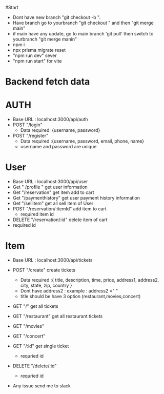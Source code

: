 #Start

- Dont have new branch "git checkout -b <yourbranch>".
- Have branch go to yourbranch "git checkout <yourbranch>" and then "git merge main"
- if main have any update, go to main branch 'git pull' then switch to yourbranch "git merge manin"
- npm i
- npx prisma migrate reset
- "npm run dev" sever
- "npm run start" for vite

# Backend fetch data

# AUTH

- Base URL : localhost:3000/api/auth
- POST "/login"
  - Data required: {username, password}
- POST "/register"
  - Data required :{username, password, email, phone, name}
  - username and password are unique

# User

- Base URL : localhost:3000/api/user
- Get " /profile " get user information
- Get "/reservation" get item add to cart
- Get "/paymenthistory" get user payment history information
- Get "/sellitem" get all sell item of User
- POST "/reservation/:itemId" add item to cart
  - required item id
- DELETE "/reservation/:id" delete item of cart
- required id

# Item

- Base URL : localhost:3000/api/tickets
- POST "/create" create tickets
  - Data required :{ title, description, time, price, address1, address2, city, state, zip, country }
  - Dont have address2 : example : address2 =" "
  - title should be have 3 option (restaurant,movies,concert)
- GET "/" get all tickets
- GET "/restaurant" get all restaurant tickets
- GET "/movies"
- GET "/concert"
- GET "/:id" get single ticket
  - requried id
- DELETE "/delete/:id"

  - requried id

- Any issue send me to slack
